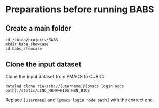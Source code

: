 # Preparations before running BABS

## Create a main folder
```
cd /cbica/projects/BABS
mkdir babs_showcase
cd babs_showcase
```

## Clone the input dataset
Clone the input dataset from PMACS to CUBIC:
```
datalad clone ria+ssh://[username]@[pmacs login node path]:/static/LINC_HBN#~BIDS HBN_BIDS
```
Replace `[username]` and `[pmacs login node path]` with the correct one.
